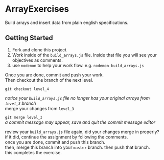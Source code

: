 # ArrayExercises
Build arrays and insert data from plain english specifications.

## Getting Started

1. Fork and clone this project.
2. Work inside of the `build_arrays.js` file. Inside that file you will see your objectives as comments.
3. use `nodemon` to help your work flow. e.g. `nodemon build_arrays.js`

Once you are done, commit and push your work.  
Then checkout the branch of the next level.  

`git checkout level_4`

_notice your `build_arrays.js` file no longer has your original arrays from `level_3` branch_  
merge your changes from `level_3`  

`git merge level_3`  
_a commit message may appear, save and quit the commit message editor_  

review your `build_arrays.js` file again, did your changes merge in properly?  
if it did, continue the assignment by following the comments.  
once you are done, commit and push this branch.  
then, merge this branch into your `master` branch. then push that branch.  
this completes the exercise.